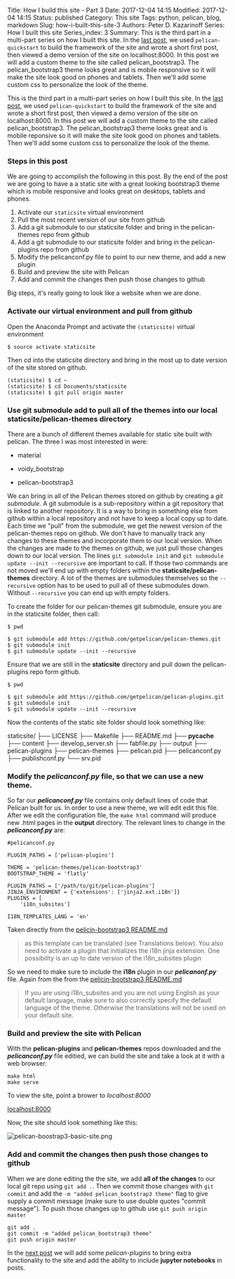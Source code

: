 Title: How I build this site - Part 3
Date: 2017-12-04 14:15
Modified: 2017-12-04 14:15
Status: published
Category: This site
Tags: python, pelican, blog, markdown
Slug: how-i-built-this-site-3
Authors: Peter D. Kazarinoff
Series: How I built this site
Series_index: 3
Summary: This is the third part in a multi-part series on how I built this site. In the [last post]({filename}how_I_built_this_site2.md), we used ```pelican-quickstart``` to build the framework of the site and wrote a short first post, then viewed a demo version of the site on localhost:8000. In this post we will add a custom theme to the site called pelican_bootstrap3. The pelican_bootstrap3 theme looks great and is mobile responsive so it will make the site look good on phones and tablets. Then we'll add some custom css to personalize the look of the theme.

This is the third part in a multi-part series on how I built this site. In the [last post]({filename}how_I_built_this_site2.md), we used ```pelican-quickstart``` to build the framework of the site and wrote a short first post, then viewed a demo version of the site on localhost:8000. In this post we will add a custom theme to the site called pelican_bootstrap3. The pelican_bootstrap3 theme looks great and is mobile reponsive so it will make the site look good on phones and tablets. Then we'll add some custom css to personalize the look of the theme.

### Steps in this post

We are going to accomplish the following in this post. By the end of the post we are going to have a a static site with a great looking bootstrap3 theme which is mobile responsive and looks great on desktops, tablets and phones.

1. Activate our ```staticsite``` virtual environment
2. Pull the most recent version of our site from github
3. Add a git submodule to our staticsite folder and bring in the pelican-themes repo from github
4. Add a git submodule to our staticsite folder and bring in the pelican-plugins repo from github
5. Modify the pelicanconf.py file to point to our new theme, and add a new plugin
6. Build and preview the site with Pelican
7. Add and commit the changes then push those changes to github

Big steps, it's really going to look like a website when we are done.


### Activate our virtual environment and pull from github

Open the Anaconda Prompt and activate the ```(staticsite)``` virtual environment

```
$ source activate staticsite
```

Then cd into the staticsite directory and bring in the most up to date version of the site stored on github.

```
(staticsite) $ cd ~
(staticsite) $ cd Documents/staticsite
(staticsite) $ git pull origin master
```
### Use git submodule add to pull all of the themes into our local **staticsite/pelican-themes** directory

There are a bunch of different themes available for static site built with pelican. The three I was most interested in were:

* material

* voidy_bootstrap

* pelican-bootstrap3

We can bring in all of the Pelican themes stored on github by creating a _git submodule_. A git submodule is a sub-repository within a git repository that is linked to another repository. It is a way to bring in something else from github within a local repository and not have to keep a local copy up to date. Each time we "pull" from the submodule, we get the newest version of the pelican-themes repo on github. We don't have to manually track any changes to these themes and incorporate them to our local version. When the changes are made to the themes on github, we just pull those changes down to our local version. The lines ```git submodule init``` and ```git submodule update --init --recursive``` are important to call. If those two commands are not moved we'll end up with empty folders within the **staticsite/pelican-themes** directory. A lot of the themes are submodules themselves so the ```--recursive``` option has to be used to pull all of these submodules down. Without ```--recursive``` you can end up with empty folders.

To create the folder for our pelican-themes git submodule, ensure you are in the staticsite folder, then call:

```
$ pwd

$ git submodule add https://github.com/getpelican/pelican-themes.git
$ git submodule init
$ git submodule update --init --recursive
```

Ensure that we are still in the **staticsite** directory and pull down the pelican-plugins repo form github.

```
$ pwd

$ git submodule add https://github.com/getpelican/pelican-plugins.git
$ git submodule init
$ git submodule update --init --recursive
```
Now the contents of the static site folder should look something like:

staticsite/
├── LICENSE
├── Makefile
├── README.md
├── __pycache__
├── content
├── develop_server.sh
├── fabfile.py
├── output
├── pelican-plugins
├── pelican-themes
├── pelican.pid
├── pelicanconf.py
├── publishconf.py
└── srv.pid

### Modify the **_pelicanconf.py_** file, so that we can use a new theme.

So far our **_pelicanconf.py_** file contains only default lines of code that Pelican built for us. In order to use a new theme, we will edit edit this file. After we edit the configuration file, the ```make html``` command will produce new .html pages in the **output** directory. The relevant lines to change in the **_pelicanconf.py_** are:

```
#pelicanconf.py

PLUGIN_PATHS = ['pelican-plugins']

THEME = 'pelican-themes/pelican-bootstrap3'
BOOTSTRAP_THEME = 'flatly'

PLUGIN_PATHS = ['/path/to/git/pelican-plugins']
JINJA_ENVIRONMENT = {'extensions': ['jinja2.ext.i18n']}
PLUGINS = [
    'i18n_subsites']
    
I18N_TEMPLATES_LANG = 'en'
```

Taken directly from the [pelicin-bootstrap3 README.md](https://github.com/getpelican/pelican-themes/tree/master/pelican-bootstrap3)

> as this template can be translated (see Translations below). You also need to activate a plugin that initializes the i18n jinja extension. One possibility is an up to date version of the i18n_subsites plugin

So we need to make sure to include the **i18n** plugin in our **_pelicanonf.py_** file. Again from the from the [pelicin-bootstrap3 README.md](https://github.com/getpelican/pelican-themes/tree/master/pelican-bootstrap3)

> If you are using i18n_subsites and you are not using English as your default language, make sure to also correctly specify the default language of the theme. Otherwise the translations will not be used on your default site.

### Build and preview the site with Pelican

With the **pelican-plugins** and **pelican-themes** repos downloaded and the **_pelicanconf.py_** file editied, we can build the site and take a look at it with a web browser:

```
make html
make serve
```

To view the site, point a brower to _localhost:8000_

[localhost:8000](localhost:8000)

Now, the site should look something like this:

![pelican-boostrap3-basic-site.png]({filename}/images/pelican-bootstrap3-basic-site.png)

### Add and commit the changes then push those changes to github

When we are done editing the the site, we add **all of the changes** to our local git repo using ```git add .```. Then we commit those changes with ```git commit``` and add the ```-m "added pelican_bootstrap3 theme"``` flag to give supply a commit message (make sure to use double quotes "commit message"). To push those changes up to github use ```git push origin master```

```
git add .
git commit -m "added pelican_bootstrap3 theme"
git push origin master
```

In the [next post]({filename}how_I_built_this_site4.md) we will add some _pelican-plugins_ to bring extra functionality to the site and add the ability to include **jupyter notebooks** in posts.
